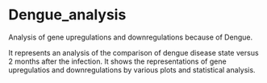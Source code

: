# Dengue_analysis
Analysis of gene upregulations and downregulations because of Dengue.

It represents an analysis of the comparison of dengue disease state versus 2 months after the infection.
It shows the representations of gene upregulatios and downregulations by various plots and statistical analysis.
